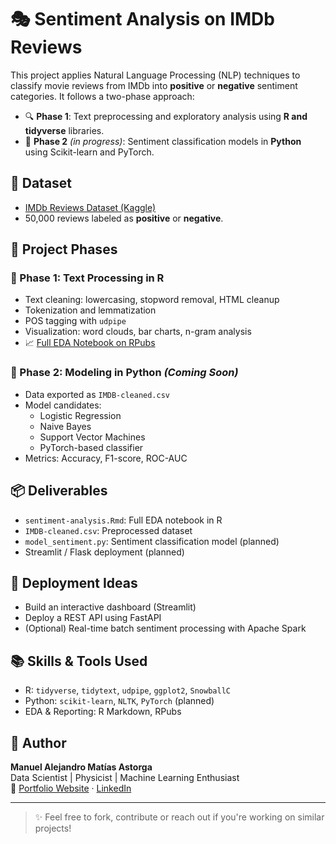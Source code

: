 # 🎭 Sentiment Analysis on IMDb Reviews

This project applies Natural Language Processing (NLP) techniques to classify movie reviews from IMDb into **positive** or **negative** sentiment categories. It follows a two-phase approach:

- 🔍 **Phase 1**: Text preprocessing and exploratory analysis using **R and tidyverse** libraries.
- 🤖 **Phase 2** _(in progress)_: Sentiment classification models in **Python** using Scikit-learn and PyTorch.

## 📁 Dataset

- [IMDb Reviews Dataset (Kaggle)](https://www.kaggle.com/datasets/lakshmi25npathi/imdb-dataset-of-50k-movie-reviews)
- 50,000 reviews labeled as **positive** or **negative**.

## 📌 Project Phases

### 🧪 Phase 1: Text Processing in R

- Text cleaning: lowercasing, stopword removal, HTML cleanup
- Tokenization and lemmatization
- POS tagging with `udpipe`
- Visualization: word clouds, bar charts, n-gram analysis
- 📈 [Full EDA Notebook on RPubs](LINK_AQUI)

### 🧠 Phase 2: Modeling in Python _(Coming Soon)_

- Data exported as `IMDB-cleaned.csv`
- Model candidates:
  - Logistic Regression
  - Naive Bayes
  - Support Vector Machines
  - PyTorch-based classifier
- Metrics: Accuracy, F1-score, ROC-AUC

## 📦 Deliverables

- `sentiment-analysis.Rmd`: Full EDA notebook in R
- `IMDB-cleaned.csv`: Preprocessed dataset
- `model_sentiment.py`: Sentiment classification model (planned)
- Streamlit / Flask deployment (planned)

## 🚀 Deployment Ideas

- Build an interactive dashboard (Streamlit)
- Deploy a REST API using FastAPI
- (Optional) Real-time batch sentiment processing with Apache Spark

## 📚 Skills & Tools Used

- R: `tidyverse`, `tidytext`, `udpipe`, `ggplot2`, `SnowballC`
- Python: `scikit-learn`, `NLTK`, `PyTorch` (planned)
- EDA & Reporting: R Markdown, RPubs

## 🧠 Author

**Manuel Alejandro Matías Astorga**  
Data Scientist | Physicist | Machine Learning Enthusiast  
📄 [Portfolio Website](https://alexmatiasas.github.io) · [LinkedIn](https://linkedin.com/in/alexmatiasastorga)

---

> ✨ Feel free to fork, contribute or reach out if you're working on similar projects!